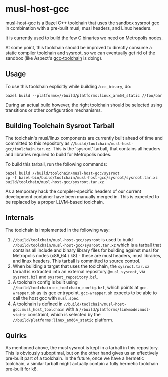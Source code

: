 musl-host-gcc
=============

musl-host-gcc is a Bazel C++ toolchain that uses the sandbox sysroot gcc in combination with a pre-built musl, musl headers, and Linux headers.

It is currently used to build the few C binaries we need on Metropolis nodes.

At some point, this toolchain should be improved to directly consume a static compiler toolchain and sysroot, so we can eventually get rid of the sandbox (like Aspect's [gcc-toolchain](https://github.com/aspect-build/gcc-toolchain) is doing).

Usage
-----

To use this toolchain explicitly while building a `cc_binary`, do:

    bazel build --platforms=//build/platforms:linux_arm64_static //foo/bar

During an actual build however, the right toolchain should be selected using transitions
or other configuration mechanisms.

Building Toolchain Sysroot Tarball
----------------------------------

The toolchain's musl/linux components are currently built ahead of time and committed to this repository as `//build/toolchain/musl-host-gcc/toolchain.tar.xz`. This is the 'sysroot' tarball, that contains all headers and libraries required to build for Metropolis nodes.

To build this tarball, run the following commands:

    bazel build //build/toolchain/musl-host-gcc/sysroot
    cp -f bazel-bin/build/toolchain/musl-host-gcc/sysroot/sysroot.tar.xz build/toolchain/musl-host-gcc/sysroot.tar.xz

As a temporary hack the compiler-specific headers of our current development container have been manually merged in. This is expected to be replaced by a proper LLVM-based toolchain.

Internals
---------

The toolchain is implemented in the following way:

1. `//build/toolchain/musl-host-gcc/sysroot` is used to build `//build/toolchain/musl-host-gcc/sysroot.tar.xz` which is a tarball that contains all include and binary library files for building against musl for Metropolis nodes (x86\_64 / k8) - these are musl headers, musl libraries, and linux headers. This tarball is committed to source control.
1. When building a target that uses the toolchain, the `sysroot.tar.xz` tarball is extracted into an external repository `@musl_sysroot`, via `sysroot.bzl` and `sysroot_repository.bzl`.
1. A toolchain config is built using `//build/toolchain:cc_toolchain_config.bzl`, which points at `gcc-wrapper.sh` as its gcc entrypoint. `gcc-wrapper.sh` expects to be able to call the host gcc with `musl.spec`.
1. A toolchain is defined in `//build/toolchain/musl-host-gcc:musl_host_toolchain` with a `//build/platforms/linkmode:musl-static` constraint, which is selected by the `//build/platforms:linux_amd64_static` platform.

Quirks
------

As mentioned above, the musl sysroot is kept in a tarball in this repository. This is obviously suboptimal, but on the other hand gives us an effectively pre-built part of a toolchain. In the future, once we have a hermetic toolchain, a similar tarball might actually contain a fully hermetic toolchain pre-built for k8.

